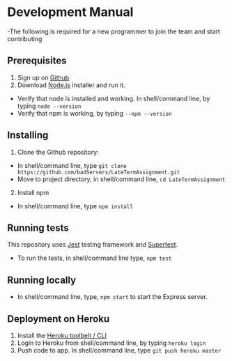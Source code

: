 # Development Manual
-The following is required for a new programmer to join the team and start contributing

## Prerequisites
1. Sign up on [Github][github]
2. Download [Node.js][nodejs] installer and run it.
- Verify that node is installed and working. In shell/command line, by typing  `node --version`
- Verify that npm is working, by typing `--npm --version`

## Installing
1. Clone the Github repository: 
- In shell/command line, type `git clone https://github.com/badServers/LateTermAssignment.git`
- Move to project directory, in shell/command line, `cd LateTermAssignment`
2. Install npm
- In shell/command line, type `npm install`

## Running tests
 This repository uses [Jest][jest] testing framework and [Supertest][supertest].
 - To run the tests, in shell/command line type, `npm test`

## Running locally
- In shell/command line, type, `npm start` to start the Express server.

## Deployment on Heroku
1. Install the [Heroku toolbelt / CLI][heroku]
2. Login to Heroku from shell/command line, by typing `heroku login`
3. Push code to app. In shell/command line, type `git push heroku master`



[github]: https://github.com/
[nodejs]: https://nodejs.org/en/
[jest]: https://jestjs.io/
[supertest]: https://github.com/visionmedia/supertest
[heroku]: https://devcenter.heroku.com/articles/heroku-cli